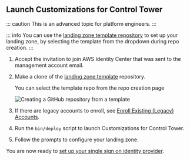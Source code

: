 ## Launch Customizations for Control Tower

::: caution
This is an advanced topic for platform engineers.
:::

::: info
You can use the [landing zone template
repository](https://github.com/thoughtbot/aws-landing-zone-template) to
set up your landing zone, by selecting the template from the dropdown
during repo creation.
:::

1.  Accept the invitation to join AWS Identity Center that was sent to
    the management account email.
2.  Make a clone of the [landing zone template](https://github.com/thoughtbot/aws-landing-zone-template)
    repository.

    You can select the template repo from the repo creation page

    ![Creating a GitHub repository from a template](./images/image-20230807-212445.png)
3.  If there are legacy accounts to enroll, see [Enroll Existing (Legacy) Accounts](#enroll-existing-legacy-accounts).
4.  Run the `bin/deploy` script to launch Customizations for Control Tower.
5.  Follow the prompts to configure your landing zone.

You are now ready to [set up your single sign on identity provider](#configure-single-sign-on).
